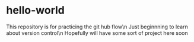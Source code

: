 # hello-world
This repository is for practicing the git hub flow\n
Just beginnning to learn about version control\n
Hopefully will have some sort of project here soon
